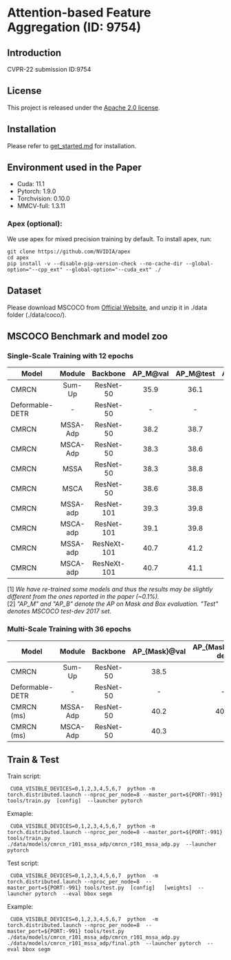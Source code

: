 # Attention-based Feature Aggregation (ID: 9754)

## Introduction
CVPR-22 submission ID:9754


## License

This project is released under the [Apache 2.0 license](LICENSE).


## Installation

Please refer to [get_started.md](docs/get_started.md#installation) for installation. 

## Environment used in the Paper

- Cuda: 11.1
- Pytorch: 1.9.0
- Torchvision: 0.10.0
- MMCV-full: 1.3.11

### Apex (optional):
We use apex for mixed precision training by default. To install apex, run:
```
git clone https://github.com/NVIDIA/apex
cd apex
pip install -v --disable-pip-version-check --no-cache-dir --global-option="--cpp_ext" --global-option="--cuda_ext" ./
```

## Dataset

Please download MSCOCO from [Official Website](https://cocodataset.org/#download), and unzip it in ./data folder (./data/coco/). 


## MSCOCO Benchmark and model zoo

### Single-Scale Training with 12 epochs

Model | Module | Backbone | AP_M@val | AP_M@test | AP_B@val | AP_B@test | Link
--- |:---:|:---:|:---:|:---:|:---:|:---:|:---:
CMRCN | Sum-Up  | ResNet-50   | 35.9  | 36.1 | 41.2 | 41.5 | -
Deformable-DETR | -  | ResNet-50   |  - | - | 37.6 | 38.0 | -
CMRCN | MSSA-Adp  | ResNet-50   |  38.2 | 38.7 | 43.0 | 43.3 | [Config+Model](https://drive.google.com/drive/folders/1IsvKaSSoA_MzkqqZLJ1QvRSuUOSnM0u1?usp=sharing) 
CMRCN | MSCA-Adp  | ResNet-50   |  38.3 | 38.6 | 43.2 | 43.3 | [Config+Model](https://drive.google.com/drive/folders/1PfoFdVq4jJevW_PHaXY8J8QGSMw6HDt9?usp=sharing) 
CMRCN | MSSA      | ResNet-50   |  38.3 | 38.8 | 43.3 | 43.5 | [Config+Model](https://drive.google.com/drive/folders/1ZOWb2xfP1CvSo30GDyOa-yPUOfNFzj0f?usp=sharing) 
CMRCN | MSCA      | ResNet-50   |  38.6 | 38.8 | 43.3 | 43.5 | [Config+Model](https://drive.google.com/drive/folders/14DqzJ48Duo7LNYbUSp3gaLclnfIOIsmL?usp=sharing) 
CMRCN | MSSA-adp  | ResNet-101  |  39.3 | 39.8 | 44.4 | 44.8 | [Config+Model](https://drive.google.com/drive/folders/1uLE-Ykt0gzbxE3dTx4ciZZOQRLKR-XhH?usp=sharing) 
CMRCN | MSCA-adp  | ResNet-101  |  39.1 | 39.8 | 44.2 | 44.7 | [Config+Model](https://drive.google.com/drive/folders/18XDibJD1WZsIgguLWfLN6jeq78GSN6qg?usp=sharing)
CMRCN | MSSA-adp  | ResNeXt-101  | 40.7 | 41.2 | 46.3 | 46.7 | [Config+Model](https://drive.google.com/drive/folders/1WyiXPAL4w0DlegpY3bUshBun1cAePT5o?usp=sharing) 
CMRCN | MSCA-adp  | ResNeXt-101  | 40.7 | 41.1  | 46.1 | 46.6 | [Config+Model](https://drive.google.com/drive/folders/1P2bG83d-3nLmgoNPGj-wtMsme0q5JA0z?usp=sharing) 

[1] *We have re-trained some models and thus the results may be slightly different from the ones reported in the paper (~0.1%).*\
[2] *"AP_M" and "AP_B" denote the AP on Mask and Box evaluation. "Test" denotes MSCOCO test-dev 2017 set.*


### Multi-Scale Training with 36 epochs

Model | Module | Backbone | AP_{Mask}@val | AP_{Mask}@test-dev | AP_{Box}@val | AP_{Box}@test-dev | Link
--- |:---:|:---:|:---:|:---:|:---:|:---:|:---:
CMRCN | Sum-Up       | ResNet-50   |  38.5  |      | 44.3 |      | -
Deformable-DETR | -  | ResNet-50   |  -     | -    | 44.5 | 44.9 | -
CMRCN (ms)| MSSA-Adp | ResNet-50   |  40.2  | 40.9 | 45.6 | 46.0 | [Config+Model](https://drive.google.com/drive/folders/1ZVnleimDeX4iLibhQQBxaxrQ7JBZAdlv?usp=sharing) 
CMRCN (ms)| MSCA-Adp | ResNet-50   |  40.3  |      | 45.5 |      | [Config+Model]() 


## Train & Test

Train script:

```
 CUDA_VISIBLE_DEVICES=0,1,2,3,4,5,6,7  python -m torch.distributed.launch --nproc_per_node=8 --master_port=${PORT:-991}    tools/train.py  [config]  --launcher pytorch
```

Exmaple:

```
 CUDA_VISIBLE_DEVICES=0,1,2,3,4,5,6,7  python -m torch.distributed.launch --nproc_per_node=8 --master_port=${PORT:-991}    tools/train.py  ./data/models/cmrcn_r101_mssa_adp/cmrcn_r101_mssa_adp.py  --launcher pytorch
```

Test script:

```
 CUDA_VISIBLE_DEVICES=0,1,2,3,4,5,6,7  python  -m torch.distributed.launch --nproc_per_node=8  --master_port=${PORT:-991} tools/test.py  [config]   [weights]  --launcher pytorch  --eval bbox segm
```

Example:

```
 CUDA_VISIBLE_DEVICES=0,1,2,3,4,5,6,7  python  -m torch.distributed.launch --nproc_per_node=8  --master_port=${PORT:-991} tools/test.py  ./data/models/cmrcn_r101_mssa_adp/cmrcn_r101_mssa_adp.py  ./data/models/cmrcn_r101_mssa_adp/final.pth  --launcher pytorch  --eval bbox segm
```